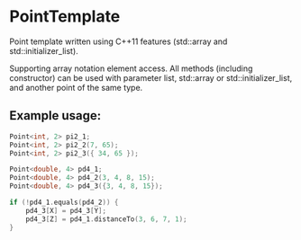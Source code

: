 # PointTemplate
Point template written using C++11 features (std::array and std::initializer_list).

Supporting array notation element access. All methods (including constructor) can be used with parameter list, std::array or std::initializer_list, and another point of the same type.

## Example usage:
```cpp
Point<int, 2> pi2_1;
Point<int, 2> pi2_2(7, 65);
Point<int, 2> pi2_3({ 34, 65 });

Point<double, 4> pd4_1;
Point<double, 4> pd4_2(3, 4, 8, 15);
Point<double, 4> pd4_3({3, 4, 8, 15});

if (!pd4_1.equals(pd4_2)) {
    pd4_3[X] = pd4_3[Y];
    pd4_3[Z] = pd4_1.distanceTo(3, 6, 7, 1);
}
```
